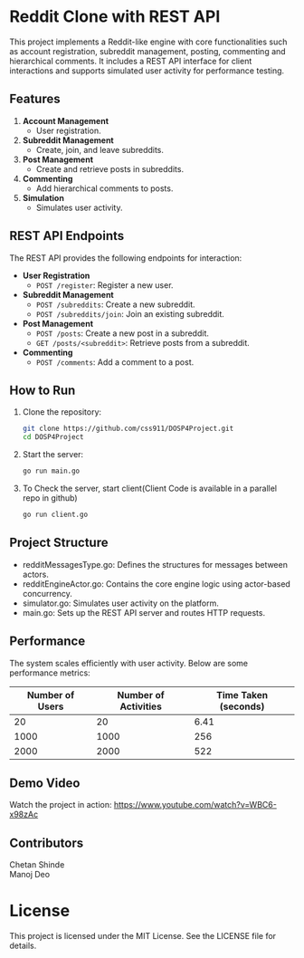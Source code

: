 # Reddit Clone with REST API

This project implements a Reddit-like engine with core functionalities such as account registration, subreddit management, posting, commenting and hierarchical comments. It includes a REST API interface for client interactions and supports simulated user activity for performance testing. 

## Features
1. **Account Management**
   - User registration.
2. **Subreddit Management**
   - Create, join, and leave subreddits.
3. **Post Management**
   - Create and retrieve posts in subreddits.
4. **Commenting**
   - Add hierarchical comments to posts.
5. **Simulation**
   - Simulates user activity.

## REST API Endpoints
The REST API provides the following endpoints for interaction:
- **User Registration**
  - `POST /register`: Register a new user.
- **Subreddit Management**
  - `POST /subreddits`: Create a new subreddit.
  - `POST /subreddits/join`: Join an existing subreddit.
- **Post Management**
  - `POST /posts`: Create a new post in a subreddit.
  - `GET /posts/<subreddit>`: Retrieve posts from a subreddit.
- **Commenting**
  - `POST /comments`: Add a comment to a post.

## How to Run
1. Clone the repository:
   ```bash
   git clone https://github.com/css911/DOSP4Project.git
   cd DOSP4Project
2. Start the server:
   ```bash
   go run main.go
3. To Check the server, start client(Client Code is available in a parallel repo in github)
   ```bash
   go run client.go

## Project Structure
  - redditMessagesType.go: Defines the structures for messages between actors.
  - redditEngineActor.go: Contains the core engine logic using actor-based concurrency.
  - simulator.go: Simulates user activity on the platform.
  - main.go: Sets up the REST API server and routes HTTP requests.

## Performance
   The system scales efficiently with user activity. Below are some performance metrics:

| Number of Users | Number of Activities | Time Taken (seconds) |
|------------------|-----------------------|-----------------------|
| 20               | 20                   | 6.41                 |
| 1000             | 1000                 | 256                  |
| 2000             | 2000                 | 522                  |


## Demo Video
Watch the project in action: https://www.youtube.com/watch?v=WBC6-x98zAc

## Contributors
Chetan Shinde <br>
Manoj Deo

# License
This project is licensed under the MIT License. See the LICENSE file for details.
